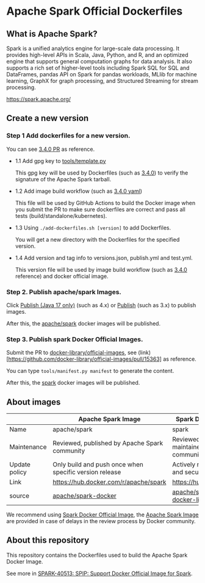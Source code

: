 # Apache Spark Official Dockerfiles

## What is Apache Spark?

Spark is a unified analytics engine for large-scale data processing. It provides
high-level APIs in Scala, Java, Python, and R, and an optimized engine that
supports general computation graphs for data analysis. It also supports a
rich set of higher-level tools including Spark SQL for SQL and DataFrames,
pandas API on Spark for pandas workloads, MLlib for machine learning, GraphX for graph processing,
and Structured Streaming for stream processing.

https://spark.apache.org/

## Create a new version 

### Step 1 Add dockerfiles for a new version.

You can see [3.4.0 PR](https://github.com/apache/spark-docker/pull/33) as reference.

- 1.1 Add gpg key to [tools/template.py](https://github.com/apache/spark-docker/blob/master/tools/template.py#L24)

    This gpg key will be used by Dockerfiles (such as [3.4.0](https://github.com/apache/spark-docker/blob/04e85239a8fcc9b3dcfe146bc144ee2b981f8f42/3.4.0/scala2.12-java11-ubuntu/Dockerfile#L41)) to verify the signature of the Apache Spark tarball.

- 1.2 Add image build workflow (such as [3.4.0 yaml](https://github.com/apache/spark-docker/blob/04e85239a8fcc9b3dcfe146bc144ee2b981f8f42/.github/workflows/build_3.4.0.yaml))

    This file will be used by GitHub Actions to build the Docker image when you submit the PR to make sure dockerfiles are correct and pass all tests (build/standalone/kubernetes).

- 1.3 Using `./add-dockerfiles.sh [version]` to add Dockerfiles.

    You will get a new directory with the Dockerfiles for the specified version.

- 1.4 Add version and tag info to versions.json, publish.yml and test.yml.

    This version file will be used by image build workflow (such as [3.4.0](https://github.com/apache/spark-docker/commit/47c357a52625f482b8b0cb831ccb8c9df523affd) reference) and docker official image.

### Step 2. Publish apache/spark Images.

Click [Publish (Java 17 only)](https://github.com/apache/spark-docker/actions/workflows/publish-java17.yaml) (such as 4.x) or [Publish](https://github.com/apache/spark-docker/actions/workflows/publish.yml) (such as 3.x) to publish images.

After this, the [apache/spark](https://hub.docker.com/r/apache/spark) docker images will be published.


### Step 3. Publish spark Docker Official Images.

Submit the PR to [docker-library/official-images](https://github.com/docker-library/official-images/), see (link)[https://github.com/docker-library/official-images/pull/15363] as reference.

You can type `tools/manifest.py manifest` to generate the content.

After this, the [spark](https://hub.docker.com/_/spark) docker images will be published.

## About images

|               | Apache Spark Image                                     | Spark Docker Official Image                            |
|---------------|--------------------------------------------------------|--------------------------------------------------------|
| Name          | apache/spark                                           | spark                                                  |
| Maintenance   | Reviewed, published by Apache Spark community          | Reviewed, published and maintained by Docker community |
| Update policy | Only build and push once when specific version release | Actively rebuild for updates and security fixes        |
| Link          | https://hub.docker.com/r/apache/spark                  | https://hub.docker.com/_/spark                         |
| source        | [apache/spark-docker](https://github.com/apache/spark-docker)                                           | [apache/spark-docker](https://github.com/apache/spark-docker) and [docker-library/official-images](https://github.com/docker-library/official-images/blob/master/library/spark)     |

We recommend using [Spark Docker Official Image](https://hub.docker.com/_/spark), the [Apache Spark Image](https://hub.docker.com/r/apache/spark) are provided in case of delays in the review process by Docker community.

## About this repository

This repository contains the Dockerfiles used to build the Apache Spark Docker Image.

See more in [SPARK-40513: SPIP: Support Docker Official Image for Spark](https://issues.apache.org/jira/browse/SPARK-40513).

